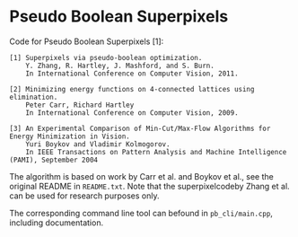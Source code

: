 # Pseudo Boolean Superpixels

Code for Pseudo Boolean Superpixels [1]:

    [1] Superpixels via pseudo-boolean optimization. 
        Y. Zhang, R. Hartley, J. Mashford, and S. Burn.
        In International Conference on Computer Vision, 2011.
        
    [2] Minimizing energy functions on 4-connected lattices using elimination.
        Peter Carr, Richard Hartley
        In International Conference on Computer Vision, 2009.
        
    [3] An Experimental Comparison of Min-Cut/Max-Flow Algorithms for Energy Minimization in Vision.
        Yuri Boykov and Vladimir Kolmogorov.
        In IEEE Transactions on Pattern Analysis and Machine Intelligence (PAMI), September 2004

The algorithm is based on work by Carr et al. and Boykov et al., see the original README in `README.txt`. Note that the superpixelcodeby Zhang et al. can be used for research purposes only.

The corresponding command line tool can befound in `pb_cli/main.cpp`, including documentation.